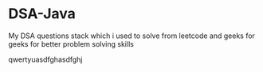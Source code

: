 # DSA-Java


My DSA questions stack which i used to solve from leetcode and geeks for geeks for better problem solving skills



qwertyuasdfghasdfghj




